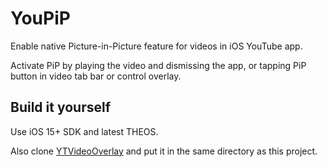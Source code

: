 # YouPiP

Enable native Picture-in-Picture feature for videos in iOS YouTube app.

Activate PiP by playing the video and dismissing the app, or tapping PiP button in video tab bar or control overlay.

## Build it yourself

Use iOS 15+ SDK and latest THEOS.

Also clone [YTVideoOverlay](https://github.com/PoomSmart/YTVideoOverlay) and put it in the same directory as this project.
